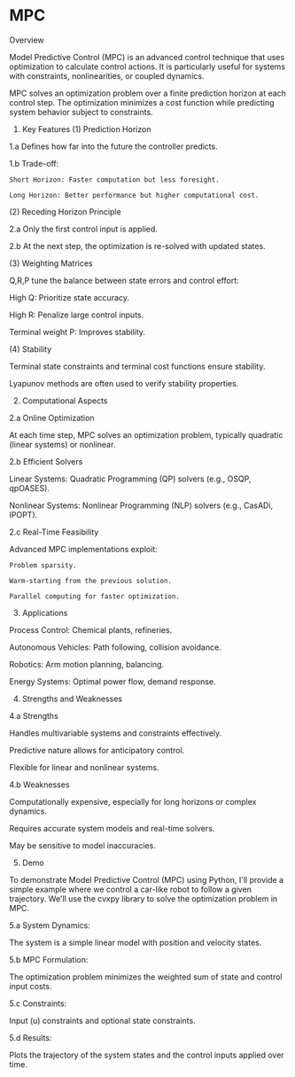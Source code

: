 # MPC
Overview

Model Predictive Control (MPC) is an advanced control technique that uses optimization to calculate control actions. It is particularly useful for systems with constraints, nonlinearities, or coupled dynamics.

MPC solves an optimization problem over a finite prediction horizon at each control step. The optimization minimizes a cost function while predicting system behavior subject to constraints.

1. Key Features
(1) Prediction Horizon

1.a Defines how far into the future the controller predicts.

1.b Trade-off:

    Short Horizon: Faster computation but less foresight.

    Long Horizon: Better performance but higher computational cost.

(2) Receding Horizon Principle

2.a Only the first control input is applied.

2.b At the next step, the optimization is re-solved with updated states.

(3) Weighting Matrices

Q,R,P tune the balance between state errors and control effort:

High Q: Prioritize state accuracy.

High  R: Penalize large control inputs.

Terminal weight P: Improves stability.

(4) Stability

Terminal state constraints and terminal cost functions ensure stability.

Lyapunov methods are often used to verify stability properties.

2. Computational Aspects

2.a Online Optimization

At each time step, MPC solves an optimization problem, typically quadratic (linear systems) or nonlinear.

2.b Efficient Solvers

Linear Systems: Quadratic Programming (QP) solvers (e.g., OSQP, qpOASES).

Nonlinear Systems: Nonlinear Programming (NLP) solvers (e.g., CasADi, IPOPT).

2.c Real-Time Feasibility

Advanced MPC implementations exploit:

	Problem sparsity.

	Warm-starting from the previous solution.

	Parallel computing for faster optimization.

3. Applications

Process Control: Chemical plants, refineries.

Autonomous Vehicles: Path following, collision avoidance.

Robotics: Arm motion planning, balancing.

Energy Systems: Optimal power flow, demand response.

4. Strengths and Weaknesses

4.a Strengths

Handles multivariable systems and constraints effectively.

Predictive nature allows for anticipatory control.

Flexible for linear and nonlinear systems.

4.b Weaknesses

Computationally expensive, especially for long horizons or complex dynamics.

Requires accurate system models and real-time solvers.

May be sensitive to model inaccuracies.

5. Demo

To demonstrate Model Predictive Control (MPC) using Python, I'll provide a simple example where we control a car-like robot to follow a given trajectory. We'll use the cvxpy library to solve the optimization problem in MPC.

5.a System Dynamics:

The system is a simple linear model with position and velocity states.

5.b MPC Formulation:

The optimization problem minimizes the weighted sum of state and control input costs.

5.c Constraints:

Input (u) constraints and optional state constraints.

5.d Results:

Plots the trajectory of the system states and the control inputs applied over time.
